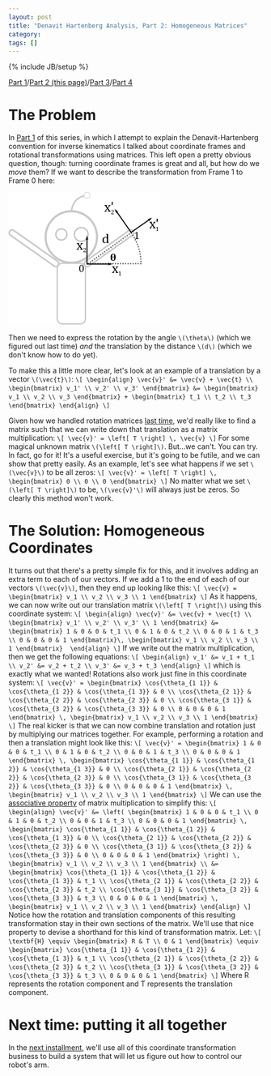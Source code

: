```yaml
---
layout: post
title: "Denavit Hartenberg Analysis, Part 2: Homogeneous Matrices"
category: 
tags: []
---
```

{% include JB/setup %}

[Part 1](/2012/06/05/denavit-hartenberg-robotic-control/)/[Part 2 (this page)](/2012/06/09/denavit-hartenberg-for-robotics-part-2-homogeneous-matrices/)/[Part 3](/2012/06/10/denavit-hartenberg-for-robotics-part-3-the-d-h-parameters/)/[Part 4](/2012/06/19/denavit-hartenberg-parameters-part-4-existence-and-uniqueness/)

# The Problem

In [Part 1](/2012/06/05/denavit-hartenberg-robotic-control/) of this series, in which I attempt to explain the Denavit-Hartenberg convention for inverse kinematics I talked about coordinate frames and rotational transformations using matrices. This left open a pretty obvious question, though: turning coordinate frames is great and all, but how do we *move* them? If we want to describe the transformation from Frame 1 to Frame 0 here:
 
<img src="/img/2012-06-05/robot_with_arm_and_frame_1_d.png">

Then we need to express the rotation by the angle `\(\theta\)` (which we figured out last time) *and* the translation by the distance `\(d\)` (which we don't know how to do yet). 

To make this a little more clear, let's look at an example of a translation by a vector `\(\vec{t}\)`:
`\[
\begin{align}
\vec{v}' &= \vec{v} + \vec{t} \\
\begin{bmatrix}
v_1' \\
v_2' \\
v_3'
\end{bmatrix} &=
\begin{bmatrix}
v_1 \\
v_2 \\
v_3
\end{bmatrix} + \begin{bmatrix}
t_1 \\
t_2 \\
t_3 
\end{bmatrix}
\end{align}
\]`

Given how we handled rotation matrices [last time](http://blog.robindeits.com/2012/06/05/denavit-hartenberg-robotic-control/), we'd really like to find a matrix such that we can write down that translation as a matrix multiplication:
`\[
\vec{v}' = \left[ T \right] \, \vec{v}
\]`
For some magical unknown matrix `\(\left[ T \right]\)`. But...we can't. You can try. In fact, go for it! It's a useful exercise, but it's going to be futile, and we can show that pretty easily. As an example, let's see what happens if we set `\(\vec{v}\)` to be all zeros:
`\[
\vec{v}' = \left[ T \right] \, \begin{bmatrix}
0 \\
0 \\
0
\end{bmatrix}
\]`
No matter what we set `\(\left[ T \right]\)` to be, `\(\vec{v}'\)` will always just be zeros. So clearly this method won't work.

# The Solution: Homogeneous Coordinates

It turns out that there's a pretty simple fix for this, and it involves adding an extra term to each of our vectors. If we add a 1 to the end of each of our vectors `\(\vec{v}\)`, then they end up looking like this:
`\[
\vec{v} = \begin{bmatrix}
v_1 \\
v_2 \\
v_3 \\
1
\end{bmatrix}
\]`
As it happens, we can now write out our translation matrix `\(\left[ T \right]\)` using this coordinate system:
`\[
\begin{align}
\vec{v}' &= \vec{v} + \vec{t} \\
\begin{bmatrix}
v_1' \\
v_2' \\
v_3' \\
1
\end{bmatrix} &= \begin{bmatrix}
1 & 0 & 0 & t_1 \\
0 & 1 & 0 & t_2 \\
0 & 0 & 1 & t_3 \\
0 & 0 & 0 & 1
\end{bmatrix}\,
\begin{bmatrix}
v_1 \\
v_2 \\
v_3 \\
1
\end{bmatrix} 
\end{align}
\]`
If we write out the matrix multiplication, then we get the following equations:
`\[
\begin{align}
v_1' &= v_1 + t_1 \\
v_2' &= v_2 + t_2 \\
v_3' &= v_3 + t_3
\end{align}
\]`
which is exactly what we wanted! Rotations also work just fine in this coordinate system:
`\[
\vec{v}' = \begin{bmatrix}
\cos{\theta_{1 1}} & \cos{\theta_{1 2}} & \cos{\theta_{1 3}} & 0 \\
\cos{\theta_{2 1}} & \cos{\theta_{2 2}} & \cos{\theta_{2 3}} & 0 \\
\cos{\theta_{3 1}} & \cos{\theta_{3 2}} & \cos{\theta_{3 3}} & 0 \\
0 & 0 & 0 & 1
\end{bmatrix} \, \begin{bmatrix}
v_1 \\
v_2 \\
v_3 \\
1
\end{bmatrix}
\]`
The real kicker is that we can now combine translation and rotation just by multiplying our matrices together. For example, performing a rotation and then a translation might look like this:
`\[
\vec{v}' = \begin{bmatrix}
1 & 0 & 0 & t_1 \\
0 & 1 & 0 & t_2 \\
0 & 0 & 1 & t_3 \\
0 & 0 & 0 & 1
\end{bmatrix} \,
\begin{bmatrix}
\cos{\theta_{1 1}} & \cos{\theta_{1 2}} & \cos{\theta_{1 3}} & 0 \\
\cos{\theta_{2 1}} & \cos{\theta_{2 2}} & \cos{\theta_{2 3}} & 0 \\
\cos{\theta_{3 1}} & \cos{\theta_{3 2}} & \cos{\theta_{3 3}} & 0 \\
0 & 0 & 0 & 1
\end{bmatrix} \, 
\begin{bmatrix}
v_1 \\
v_2 \\
v_3 \\
1
\end{bmatrix}
\]`
We can use the [associative property](http://en.wikipedia.org/wiki/Associative_property) of matrix multiplication to simplify this:
`\[
\begin{align}
\vec{v}' &= \left(
\begin{bmatrix}
1 & 0 & 0 & t_1 \\
0 & 1 & 0 & t_2 \\
0 & 0 & 1 & t_3 \\
0 & 0 & 0 & 1
\end{bmatrix} \,
\begin{bmatrix}
\cos{\theta_{1 1}} & \cos{\theta_{1 2}} & \cos{\theta_{1 3}} & 0 \\
\cos{\theta_{2 1}} & \cos{\theta_{2 2}} & \cos{\theta_{2 3}} & 0 \\
\cos{\theta_{3 1}} & \cos{\theta_{3 2}} & \cos{\theta_{3 3}} & 0 \\
0 & 0 & 0 & 1
\end{bmatrix} \right) \, 
\begin{bmatrix}
v_1 \\
v_2 \\
v_3 \\
1
\end{bmatrix} \\
 &= \begin{bmatrix}
\cos{\theta_{1 1}} & \cos{\theta_{1 2}} & \cos{\theta_{1 3}} & t_1 \\
\cos{\theta_{2 1}} & \cos{\theta_{2 2}} & \cos{\theta_{2 3}} & t_2 \\
\cos{\theta_{3 1}} & \cos{\theta_{3 2}} & \cos{\theta_{3 3}} & t_3 \\
0 & 0 & 0 & 1
\end{bmatrix} \, 
\begin{bmatrix}
v_1 \\
v_2 \\
v_3 \\
1
\end{bmatrix}
\end{align}
\]`
Notice how the rotation and translation components of this resulting transformation stay in their own sections of the matrix. We'll use that nice property to devise a shorthand for this kind of transformation matrix. Let:
`\[
\textbf{H} \equiv \begin{bmatrix}
R & T \\
0 & 1
\end{bmatrix} \equiv \begin{bmatrix}
\cos{\theta_{1 1}} & \cos{\theta_{1 2}} & \cos{\theta_{1 3}} & t_1 \\
\cos{\theta_{2 1}} & \cos{\theta_{2 2}} & \cos{\theta_{2 3}} & t_2 \\
\cos{\theta_{3 1}} & \cos{\theta_{3 2}} & \cos{\theta_{3 3}} & t_3 \\
0 & 0 & 0 & 1
\end{bmatrix}
\]`
Where R represents the rotation component and T represents the translation component. 

# Next time: putting it all together

In the [next installment](/2012/06/10/denavit-hartenberg-for-robotics-part-3-the-d-h-parameters/), we'll use all of this coordinate transformation business to build a system that will let us figure out how to control our robot's arm. 